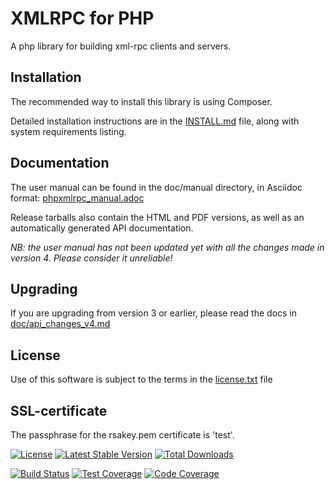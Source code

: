 XMLRPC for PHP
==============
A php library for building xml-rpc clients and servers.

Installation
------------
The recommended way to install this library is using Composer.

Detailed installation instructions are in the [INSTALL.md](INSTALL.md) file, along with system requirements listing.

Documentation
-------------
The user manual can be found in the doc/manual directory, in Asciidoc format: [phpxmlrpc_manual.adoc](doc/manual/phpxmlrpc_manual.adoc)

Release tarballs also contain the HTML and PDF versions, as well as an automatically generated API documentation.

*NB: the user manual has not been updated yet with all the changes made in version 4. Please consider it unreliable!*

Upgrading
---------
If you are upgrading from version 3 or earlier, please read the docs in [doc/api_changes_v4.md](doc/api_changes_v4.md)

License
-------
Use of this software is subject to the terms in the [license.txt](license.txt) file

SSL-certificate
---------------
The passphrase for the rsakey.pem certificate is 'test'.


[![License](https://poser.pugx.org/phpxmlrpc/phpxmlrpc/license)](https://packagist.org/packages/phpxmlrpc/phpxmlrpc)
[![Latest Stable Version](https://poser.pugx.org/phpxmlrpc/phpxmlrpc/v/stable)](https://packagist.org/packages/phpxmlrpc/phpxmlrpc)
[![Total Downloads](https://poser.pugx.org/phpxmlrpc/phpxmlrpc/downloads)](https://packagist.org/packages/phpxmlrpc/phpxmlrpc)

[![Build Status](https://travis-ci.org/gggeek/phpxmlrpc.svg?branch=php53)](https://travis-ci.org/gggeek/phpxmlrpc)
[![Test Coverage](https://codeclimate.com/github/gggeek/phpxmlrpc/badges/coverage.svg)](https://codeclimate.com/github/gggeek/phpxmlrpc)
[![Code Coverage](https://scrutinizer-ci.com/g/gggeek/phpxmlrpc/badges/coverage.png?b=php53)](https://scrutinizer-ci.com/g/gggeek/phpxmlrpc/?branch=php53)
